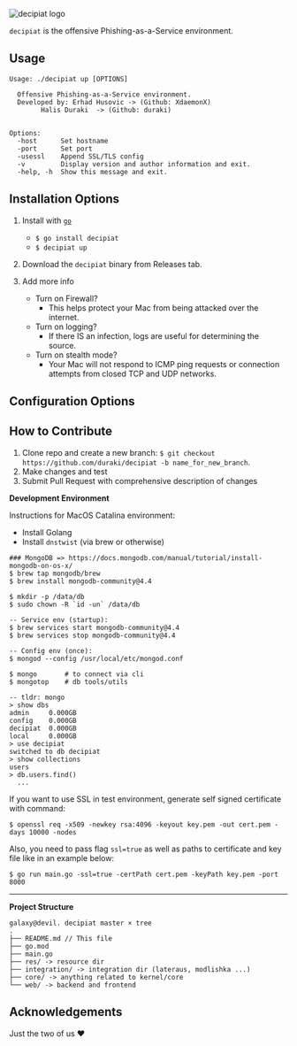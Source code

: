 ![decipiat logo](https://i.imgur.com/zQYA4fD.png)

`decipiat` is the offensive Phishing-as-a-Service environment.

**Usage**
---

```
Usage: ./decipiat up [OPTIONS]

  Offensive Phishing-as-a-Service environment.
  Developed by: Erhad Husovic -> (Github: XdaemonX)
		Halis Duraki  -> (Github: duraki)


Options:
  -host	     Set hostname
  -port      Set port
  -usessl    Append SSL/TLS config
  -v         Display version and author information and exit.
  -help, -h  Show this message and exit.
```

**Installation Options**
---

1. Install with [`go`](https://golang.org/doc/install)
    + `$ go install decipiat`
    + `$ decipiat up`

2. Download the `decipiat` binary from Releases tab.

1. Add more info 

    + Turn on Firewall?
        - This helps protect your Mac from being attacked over the internet.
    + Turn on logging?
        - If there IS an infection, logs are useful for determining the source.
    + Turn on stealth mode?
        - Your Mac will not respond to ICMP ping requests or connection attempts from closed TCP and UDP networks.

**Configuration Options**
---

**How to Contribute**
---

1. Clone repo and create a new branch: `$ git checkout https://github.com/duraki/decipiat -b name_for_new_branch`.
2. Make changes and test
3. Submit Pull Request with comprehensive description of changes

**Development Environment**

Instructions for MacOS Catalina environment:

* Install Golang
* Install `dnstwist` (via brew or otherwise)

```
### MongoDB => https://docs.mongodb.com/manual/tutorial/install-mongodb-on-os-x/
$ brew tap mongodb/brew
$ brew install mongodb-community@4.4

$ mkdir -p /data/db
$ sudo chown -R `id -un` /data/db

-- Service env (startup):
$ brew services start mongodb-community@4.4
$ brew services stop mongodb-community@4.4

-- Config env (once):
$ mongod --config /usr/local/etc/mongod.conf

$ mongo       # to connect via cli
$ mongotop    # db tools/utils

-- tldr: mongo
> show dbs
admin     0.000GB
config    0.000GB
decipiat  0.000GB
local     0.000GB
> use decipiat
switched to db decipiat
> show collections
users
> db.users.find()
  ...
```

If you want to use SSL in test environment, generate self signed certificate with command:

`$ openssl req -x509 -newkey rsa:4096 -keyout key.pem -out cert.pem -days 10000 -nodes`

Also, you need to pass flag `ssl=true` as well as paths to certificate and key file like in an example below:

`$ go run main.go -ssl=true -certPath cert.pem -keyPath key.pem -port 8000`

---

**Project Structure**

```
galaxy@devil. decipiat master × tree
.
├── README.md // This file
├── go.mod
├── main.go
├── res/ -> resource dir
├── integration/ -> integration dir (lateraus, modlishka ...)
├── core/ -> anything related to kernel/core
└── web/ -> backend and frontend
```

**Acknowledgements**
---

Just the two of us :hearts:
